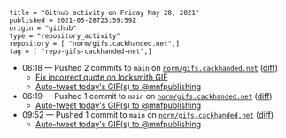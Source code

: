 ```
title = "Github activity on Friday May 28, 2021"
published = 2021-05-28T23:59:59Z
origin = "github"
type = "repository_activity"
repository = [ "norm/gifs.cackhanded.net",]
tag = [ "repo-gifs-cackhanded-net",]
```

* 06:18 — Pushed 2 commits to `main` on [`norm/gifs.cackhanded.net`](https://github.com/norm/gifs.cackhanded.net) ([diff](https://github.com/norm/gifs.cackhanded.net/compare/540c28817dc7c0da5acdc5281524f6f5c95a410a..33d429651ff2528749c716e3083e32783da7ccbe))
  * [Fix incorrect quote on locksmith GIF](https://github.com/norm/gifs.cackhanded.net/commit/70c30b28116430fb079a028f1b7ac63b87836808)
  * [Auto-tweet today's GIF(s) to @mnfpublishing](https://github.com/norm/gifs.cackhanded.net/commit/33d429651ff2528749c716e3083e32783da7ccbe)
* 06:19 — Pushed 1 commit to `main` on [`norm/gifs.cackhanded.net`](https://github.com/norm/gifs.cackhanded.net) ([diff](https://github.com/norm/gifs.cackhanded.net/compare/33d429651ff2528749c716e3083e32783da7ccbe..e9f45f19bdb6bf01f7d0fa9d5843ecf670cfa323))
  * [Auto-tweet today's GIF(s) to @mnfpublishing](https://github.com/norm/gifs.cackhanded.net/commit/e9f45f19bdb6bf01f7d0fa9d5843ecf670cfa323)
* 09:52 — Pushed 1 commit to `main` on [`norm/gifs.cackhanded.net`](https://github.com/norm/gifs.cackhanded.net) ([diff](https://github.com/norm/gifs.cackhanded.net/compare/e9f45f19bdb6bf01f7d0fa9d5843ecf670cfa323..262fb8a5a2be794748a0896512bc9a0017edfe0b))
  * [Auto-tweet today's GIF(s) to @mnfpublishing](https://github.com/norm/gifs.cackhanded.net/commit/262fb8a5a2be794748a0896512bc9a0017edfe0b)
